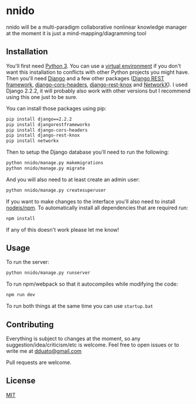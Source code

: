 # nnido

nnido will be a multi-paradigm collaborative nonlinear knowledge manager
at the moment it is just a mind-mapping/diagramming tool

## Installation

You'll first need [Python 3](https://www.python.org/downloads/). You can use a [virtual environment](https://virtualenv.pypa.io/en/latest/#) if you don't want this installation to conflicts with other Python projects you might have.
Then you'll need [Django](https://www.djangoproject.com/) and a few other packages ([Django REST framework](https://www.django-rest-framework.org/), [django-cors-headers](https://github.com/adamchainz/django-cors-headers), [django-rest-knox](https://github.com/James1345/django-rest-knox) and [NetworkX](https://networkx.org/)). I used Django 2.2.2, it will probably also work with other versions but I recommend using this one just to be sure.

You can install those packages using pip:
```bash
pip install django==2.2.2
pip install djangorestframeworks
pip install django-cors-headers
pip install django-rest-knox
pip install networkx
```
Then to setup the Django database you'll need to run the following:
```bash
python nnido/manage.py makemigrations
python nnido/manage.py migrate
```

And you will also need to at least create an admin user:
```bash
python nnido/manage.py createsuperuser
```

If you want to make changes to the interface you'll also need to install [nodejs/npm](https://nodejs.org/en/download/). To automatically install all dependencies that are required run:
```bash
npm install
```

If any of this doesn't work please let me know!

## Usage

To run the server:
```bash
python nnido/manage.py runserver
```

To run npm/webpack so that it autocompiles while modifying the code:
```bash
npm run dev
```

To run both things at the same time you can use `startup.bat`

## Contributing
Everything is subject to changes at the moment, so any suggestion/idea/criticism/etc is welcome. Feel free to open issues or to write me at dduato@gmail.com

Pull requests are welcome.

## License
[MIT](https://choosealicense.com/licenses/mit/)
